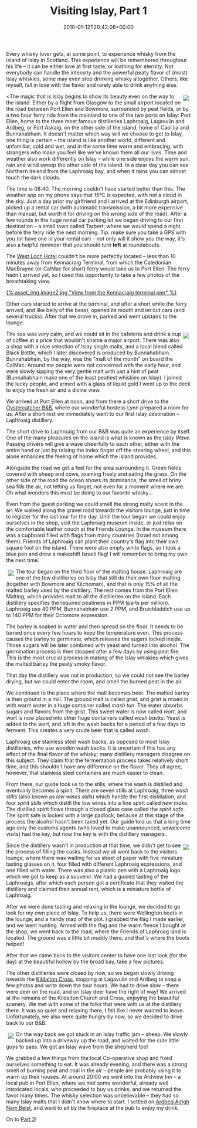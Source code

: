 ﻿---
title: Visiting Islay, Part 1
date: 2010-01-12T20:42:06+00:00
---
Every whisky lover gets, at some point, to experience whisky from the island of Islay in Scotland. This experience will be remembered throughout his life &#8211; it can be either love at first taste, or loathing for eternity. Not everybody can handle the intensity and the powerful peaty flavor of (most) Islay whiskies, some may even stop drinking whisky altogether. Others, like myself, fall in love with the flavor and rarely able to drink anything else.

<!-- more -->

<<img style="float: right; margin: 5px" src="{% asset_path image1.jpg %}" />The magic that is Islay begins to show its beauty even on the way to the island. Either by a flight from Glasgow to the small airport located on the road between Port Ellen and Bowmore, surrounded by peat fields, or by a two hour ferry ride from the mainland to one of the two ports on Islay: Port Ellen, home to the three most famous distilleries Laphroaig, Lagavulin and Ardbeg, or Port Askaig, on the other side of the island, home of Caol Ila and Bunnahabhain. It doesn't matter which way will we choose to get to Islay, one thing is certain &#8211; the island is like another world, different and unfamiliar; cold and wet, and in the same time warm and embracing, with strangers who make you feel like we've known them all our lives. Time and weather also work differently on Islay &#8211; while one side enjoys the warm sun, rain and wind sweep the other side of the island. In a clear day you can see Northern Ireland from the Laphroaig bay, and when it rains you can almost touch the dark clouds.

The time is 08:40. The morning couldn't have started better than this. The weather app on my phone says that 15°C is expected, with not a cloud in the sky. Just a day prior my girlfriend and I arrived at the Edinburgh airport, picked up a rental car (with automatic transmission, a bit more expensive than manual, but worth it for driving on the *wrong side* of the road). After a few rounds in the huge rental car parking lot we began driving to our first destination &#8211; a small town called Tarbert, where we would spend a night before the ferry ride the next morning. Tip: make sure you take a GPS with you (or have one in your rental car) &#8211; not only will it show you the way, it's also a helpful reminder that you should turn **left** at roundabouts.

The [West Loch Hotel](http://www.westlochhotel.co.uk/) couldn't be more perfectly located &#8211; less than 10 minutes away from Kennacraig Terminal, from which the Caledonian MacBrayne (or CalMac for short) ferry would take us to Port Ellen. The ferry hadn't arrived yet, so I used this opportunity to take a few photos of the breathtaking view.

<a href="https://goo.gl/photos/yY7FwKeY8x1H2wx67">{% asset_img image2.jpg "View from the Kennacraig terminal pier" %}</a>

Other cars started to arrive at the terminal, and after a short while the ferry arrived, and like belly of the beast, opened its mouth and let out cars (and several trucks). After that we drove in, parked and went upstairs to the lounge.

<img style="float: right; margin: 5px" src="{% asset_path image3.jpg %}" />The sea was very calm, and we could sit in the cafeteria and drink a cup of coffee at a price that wouldn't shame a major airport. There was also a shop with a nice selection of Islay single malts, and a local blend called Black Bottle, which I later discovered is produced by Bunnahabhain. Bunnahabhain, by the way, was the "malt of the month" on board the CalMac. Around me people were not concerned with the early hour, and were slowly sipping the very gentle malt with just a hint of peat (Bunnahabhain make one of the least peatiest whiskies on Islay). I joined the lucky people, and armed with a glass of liquid gold I went up to the deck to enjoy the fresh air and a divine view.

We arrived at Port Ellen at noon, and from there a short drive to the [Oystercatcher B&B](http://www.islay-bedandbreakfast.com/), where our wonderful hostess Lynn prepared a room for us. After a short rest we immediately went to our first Islay destination &#8211; Laphroaig distillery.

The short drive to Laphroaig from our B&B was quite an experience by itself. One of the many pleasures on the island is what is known as the *Islay Wave*. Passing drivers will give a wave cheerfully to each other, either with the entire hand or just by raising the index finger off the steering wheel, and this alone enhances the feeling of home which the island provides.
  
Alongside the road we get a feel for the area surrounding it. Green fields covered with sheep and cows, roaming freely and eating the grass. On the other side of the road the ocean shows its dominance, the smell of briny sea fills the air, not letting us forget, not even for a moment where we are. Oh what wonders this must be doing to our favorite whisky&#8230;

Even from the guest parking we could smell the strong malty scent in the air. We walked along the gravel road towards the visitors lounge, just in time to register for the last tour for the day. Until the tour began we could enjoy ourselves in the shop, visit the Laphroaig museum inside, or just relax on the comfortable leather couch at the Friends Lounge. In the museum there was a cupboard filled with flags from many countries (Israel not among them). Friends of Laphroaig can plant their country's flag into their own square foot on the island. There were also empty white flags, so I took a blue pen and drew a makeshift Israeli flag! I will remember to bring my own the next time.

<img style="float: left; padding: 5px;" src="{% asset_path image4.jpg %}" />The tour began on the third floor of the malting house. Laphroaig are one of the few distilleries on Islay that still do their own floor malting (together with Bowmore and Kilchoman), and that is only 15% of all the malted barley used by the distillery. The rest comes from the Port Ellen Malting, which provides malt to all the distilleries on the island. Each distillery specifies the required peatiness in PPM (parts per million). Laphroaig use 40 PPM, Bunnahabhain use 2 PPM, and Bruichladdich use up to 140 PPM for their Octomore expression.

The barley is soaked in water and then spread on the floor. It needs to be turned once every few hours to keep the temperature even. This process causes the barley to germinate, which releases the sugars locked inside. Those sugars will be later combined with yeast and turned into alcohol. The germination process is then stopped after a few days by using peat fire. This is the most crucial process in making of the Islay whiskies which gives the malted barley the peaty smoky flavor.

That day the distillery was not in production, so we could not see the barley drying, but we could enter the room, and smell the burned peat in the air.

We continued to the place where the malt becomes beer. The malted barley is then ground in a mill. The ground malt is called *grist*, and grist is mixed in with warm water in a huge container called *mash tun*. The water absorbs sugars and flavors from the grist. This sweet water is now called *wort*, and wort is now placed into other huge containers called *wash backs*. Yeast is added to the wort, and left in the wash backs for a period of a few days to ferment. This creates a very crude beer that is called *wash*.

Laphroaig use stainless steel wash backs, as opposed to most Islay distilleries, who use wooden wash backs. It is uncertain if this has any effect of the final flavor of the whisky; many distillery managers disagree on this subject. They claim that the fermentation process takes relatively short time, and this shouldn't have any difference on the flavor. They all agree, however, that stainless steel containers are much easier to clean.

From there, our guide took us to the stills, where the wash is distilled and eventually becomes a spirit. There are seven stills at Laphroaig, three *wash stills* (also known as *low wines stills*) which handle the first distillation, and four *spirit stills* which distill the low wines into a fine spirit called *new make*. The distilled spirit flows through a closed glass case called the *spirit safe*. The spirit safe is locked with a large padlock, because at this stage of the process the alcohol hasn't been taxed yet. Our guide told us that a long time ago only the customs agents (who loved to make unannounced, unwelcome visits) had the key, but now the key is with the distillery managers.

<img style="float: right; padding: 5px;" src="{% asset_path image5.jpg %}" />Since the distillery wasn't in production at that time, we didn't get to see the process of filling the casks. Instead we all went back to the visitors lounge, where there was waiting for us sheet of paper with five miniature tasting glasses on it, four filled with different Laphroaig expressions, and one filled with water. There was also a plastic pen with a Laphroaig logo which we got to keep as a souvenir. We had a guided tasting of the Laphroaigs, after which each person got a certificate that they visited the distillery and claimed their annual rent, which is a miniature bottle of Laphroaig.

After we were done tasting and relaxing in the lounge, we decided to go look for my own piece of Islay. To help us, there were Wellington boots in the lounge, and a handy map of the plot. I grabbed the flag I made earlier, and we went hunting. Armed with the flag and the warm fleece I bought at the shop, we went back to the road, where the Friends of Laphroag land is located. The ground was a little bit muddy there, and that's where the boots helped!

After that we came back to the visitors center to have one last look (for the day) at the beautiful hollow by the broad bay, take a few pictures.

The other distilleries were closed by now, so we began slowly driving towards the [Kildalton Cross](http://www.islayinfo.com/islay_kildalton_cross.html), stopping at Lagavulin and Ardbeg to snap a few photos and write down the tour hours. We had to drive slow &#8211; there were deer on the road, and on Islay deer have the right of way! We arrived at the remains of the Kildalton Church and Cross, enjoying the beautiful scenery. We met with some of the folks that were with us at the distillery there. It was so quiet and relaxing there, I felt like I never wanted to leave. Unfortunately, we also were quite hungry by now, so we decided to drive back to our B&B.

<img style="float: left; padding: 5px;" src="{% asset_path image6.jpg %}" />On the way back we got stuck in an Islay traffic jam &#8211; sheep. We slowly backed up into a driveway up the road, and waited for the cute little guys to pass. We got an Islay wave from the shepherd too!

We grabbed a few things from the local Co-operative shop and fixed ourselves something to eat. It was already evening, and there was a strong smell of burning peat and coal in the air &#8211; people are probably using it to warm up their houses. At around 20:00 we went into the Ardview Inn &#8211; a local pub in Port Ellen, where we met some wonderful, already well intoxicated locals, who proceeded to buy us drinks, and we returned the favor many times. The whisky selection was unbelievable &#8211; they had so many Islay malts that I didn't know where to start. I settled on [Ardbeg Airigh Nam Beist](http://whisky.foodnwine.co.il/tag/airigh-nam-beist/), and went to sit by the fireplace at the pub to enjoy my drink.

On to [Part 2](/2010/01/visiting-islay-part-2/ "Visiting Islay, Part 2")!
